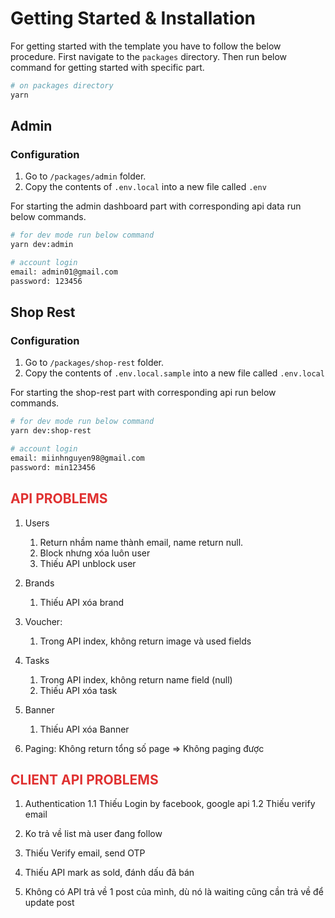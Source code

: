 <style>
red { color: #e03131 }
yellow { color: yellow }
</style>

# Getting Started & Installation

For getting started with the template you have to follow the below procedure. First navigate to the `packages` directory. Then run below command for getting started with specific part.

```bash
# on packages directory
yarn
```

## Admin

### Configuration

1. Go to `/packages/admin` folder.
2. Copy the contents of `.env.local` into a new file called `.env`

For starting the admin dashboard part with corresponding api data run below commands.

```bash
# for dev mode run below command
yarn dev:admin

```

```bash
# account login
email: admin01@gmail.com
password: 123456

```

## Shop Rest

### Configuration

1. Go to `/packages/shop-rest` folder.
1. Copy the contents of `.env.local.sample` into a new file called `.env.local`

For starting the shop-rest part with corresponding api run below commands.

```bash
# for dev mode run below command
yarn dev:shop-rest

```

```bash
# account login
email: miinhnguyen98@gmail.com
password: min123456

```

## <red>API PROBLEMS <red>

1. Users
   1. Return nhầm name thành email, name return null.
   2. Block nhưng xóa luôn user
   3. Thiếu API unblock user
2. Brands
   1. Thiếu API xóa brand
3. Voucher:
   1. Trong API index, không return image và used fields
4. Tasks

   1. Trong API index, không return name field (null)
   2. Thiếu API xóa task

5. Banner

   1. Thiếu API xóa Banner

6. Paging: Không return tổng số page => Không paging được

## <red>CLIENT API PROBLEMS <red>

1. Authentication
   1.1 Thiếu Login by facebook, google api
   1.2 Thiếu verify email

2. Ko trả về list mà user đang follow
3. Thiếu Verify email, send OTP
4. Thiếu API mark as sold, đánh dấu đã bán
5. Không có API trả về 1 post của mình, dù nó là waiting cũng cần trả về để update post
